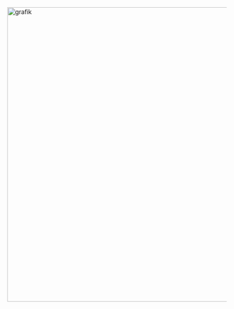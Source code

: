 <img width="800" height="674" alt="grafik" src="https://github.com/user-attachments/assets/8849e30f-e763-4a4f-a041-dcb1ee351012" />

